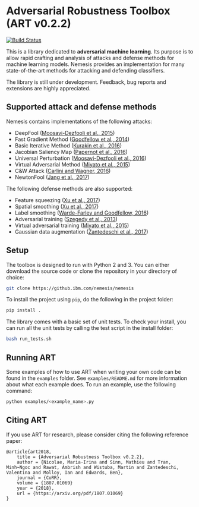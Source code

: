 # Adversarial Robustness Toolbox (ART v0.2.2)
[![Build Status](https://travis.ibm.com/nemesis/nemesis.svg?token=gRzs7KGtxQXDzQo1SRTx&branch=dev)](https://travis.ibm.com/nemesis/nemesis)

This is a library dedicated to **adversarial machine learning**. Its purpose is to allow rapid crafting and analysis of attacks and defense methods for machine learning models. Nemesis provides an implementation for many state-of-the-art methods for attacking and defending classifiers.

The library is still under development. Feedback, bug reports and extensions are highly appreciated.

## Supported attack and defense methods

Nemesis contains implementations of the following attacks:
* DeepFool ([Moosavi-Dezfooli et al., 2015](https://arxiv.org/abs/1511.04599))
* Fast Gradient Method ([Goodfellow et al., 2014](https://arxiv.org/abs/1412.6572))
* Basic Iterative Method ([Kurakin et al., 2016](https://arxiv.org/abs/1607.02533))
* Jacobian Saliency Map ([Papernot et al., 2016](https://arxiv.org/abs/1511.07528))
* Universal Perturbation ([Moosavi-Dezfooli et al., 2016](https://arxiv.org/abs/1610.08401))
* Virtual Adversarial Method ([Miyato et al., 2015](https://arxiv.org/abs/1507.00677))
* C&amp;W Attack ([Carlini and Wagner, 2016](https://arxiv.org/abs/1608.04644))
* NewtonFool ([Jang et al., 2017](http://doi.acm.org/10.1145/3134600.3134635))

The following defense methods are also supported:
* Feature squeezing ([Xu et al., 2017](http://arxiv.org/abs/1704.01155))
* Spatial smoothing ([Xu et al., 2017](http://arxiv.org/abs/1704.01155))
* Label smoothing ([Warde-Farley and Goodfellow, 2016](https://pdfs.semanticscholar.org/b5ec/486044c6218dd41b17d8bba502b32a12b91a.pdf))
* Adversarial training ([Szegedy et al., 2013](http://arxiv.org/abs/1312.6199))
* Virtual adversarial training ([Miyato et al., 2015](https://arxiv.org/abs/1507.00677))
* Gaussian data augmentation ([Zantedeschi et al., 2017](https://arxiv.org/abs/1707.06728))

## Setup

The toolbox is designed to run with Python 2 and 3. You can either download the source code or clone the repository in your directory of choice:
```bash
git clone https://github.ibm.com/nemesis/nemesis
```

To install the project using `pip`, do the following in the project folder:
```bash
pip install .
```

The library comes with a basic set of unit tests. To check your install, you can run all the unit tests by calling the test script in the install folder:
```bash
bash run_tests.sh
```

## Running ART

Some examples of how to use ART when writing your own code can be found in the `examples` folder. See `examples/README.md` for more information about what each example does. To run an example, use the following command:
```bash
python examples/<example_name>.py
```

## Citing ART

If you use ART for research, please consider citing the following reference paper:
```
@article{art2018,
    title = {Adversarial Robustness Toolbox v0.2.2},
    author = {Nicolae, Maria-Irina and Sinn, Mathieu and Tran, Minh~Ngoc and Rawat, Ambrish and Wistuba, Martin and Zantedeschi, Valentina and Molloy, Ian and Edwards, Ben},
    journal = {CoRR},
    volume = {1807.01069}
    year = {2018},
    url = {https://arxiv.org/pdf/1807.01069}
}
```


